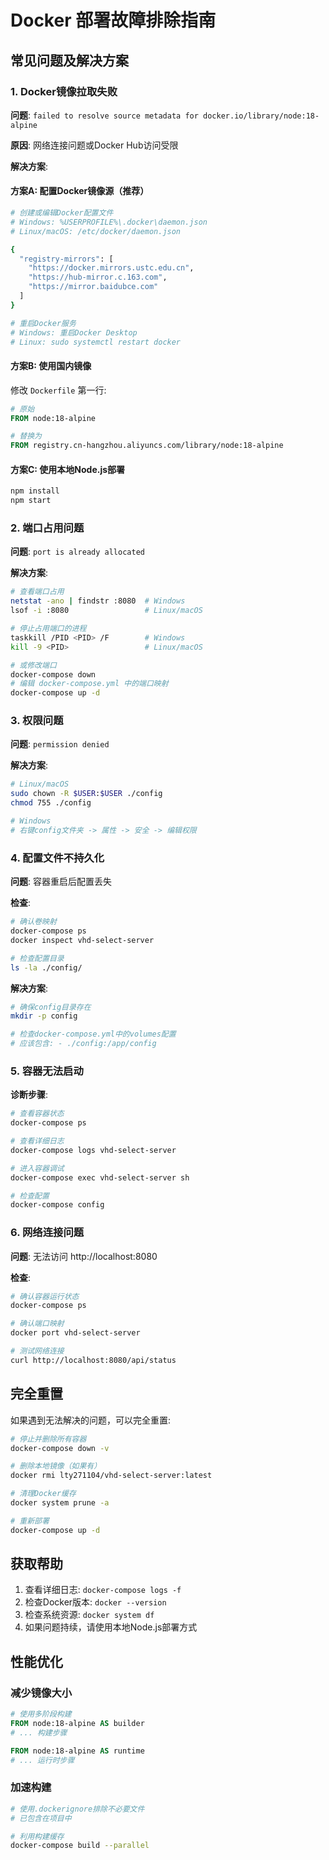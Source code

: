 # Docker 部署故障排除指南

## 常见问题及解决方案

### 1. Docker镜像拉取失败

**问题**: `failed to resolve source metadata for docker.io/library/node:18-alpine`

**原因**: 网络连接问题或Docker Hub访问受限

**解决方案**:

#### 方案A: 配置Docker镜像源（推荐）
```bash
# 创建或编辑Docker配置文件
# Windows: %USERPROFILE%\.docker\daemon.json
# Linux/macOS: /etc/docker/daemon.json

{
  "registry-mirrors": [
    "https://docker.mirrors.ustc.edu.cn",
    "https://hub-mirror.c.163.com",
    "https://mirror.baidubce.com"
  ]
}

# 重启Docker服务
# Windows: 重启Docker Desktop
# Linux: sudo systemctl restart docker
```

#### 方案B: 使用国内镜像
修改 `Dockerfile` 第一行:
```dockerfile
# 原始
FROM node:18-alpine

# 替换为
FROM registry.cn-hangzhou.aliyuncs.com/library/node:18-alpine
```

#### 方案C: 使用本地Node.js部署
```bash
npm install
npm start
```

### 2. 端口占用问题

**问题**: `port is already allocated`

**解决方案**:
```bash
# 查看端口占用
netstat -ano | findstr :8080  # Windows
lsof -i :8080                 # Linux/macOS

# 停止占用端口的进程
taskkill /PID <PID> /F        # Windows
kill -9 <PID>                 # Linux/macOS

# 或修改端口
docker-compose down
# 编辑 docker-compose.yml 中的端口映射
docker-compose up -d
```

### 3. 权限问题

**问题**: `permission denied`

**解决方案**:
```bash
# Linux/macOS
sudo chown -R $USER:$USER ./config
chmod 755 ./config

# Windows
# 右键config文件夹 -> 属性 -> 安全 -> 编辑权限
```

### 4. 配置文件不持久化

**问题**: 容器重启后配置丢失

**检查**:
```bash
# 确认卷映射
docker-compose ps
docker inspect vhd-select-server

# 检查配置目录
ls -la ./config/
```

**解决方案**:
```bash
# 确保config目录存在
mkdir -p config

# 检查docker-compose.yml中的volumes配置
# 应该包含: - ./config:/app/config
```

### 5. 容器无法启动

**诊断步骤**:
```bash
# 查看容器状态
docker-compose ps

# 查看详细日志
docker-compose logs vhd-select-server

# 进入容器调试
docker-compose exec vhd-select-server sh

# 检查配置
docker-compose config
```

### 6. 网络连接问题

**问题**: 无法访问 http://localhost:8080

**检查**:
```bash
# 确认容器运行状态
docker-compose ps

# 确认端口映射
docker port vhd-select-server

# 测试网络连接
curl http://localhost:8080/api/status
```

## 完全重置

如果遇到无法解决的问题，可以完全重置:

```bash
# 停止并删除所有容器
docker-compose down -v

# 删除本地镜像（如果有）
docker rmi lty271104/vhd-select-server:latest

# 清理Docker缓存
docker system prune -a

# 重新部署
docker-compose up -d
```

## 获取帮助

1. 查看详细日志: `docker-compose logs -f`
2. 检查Docker版本: `docker --version`
3. 检查系统资源: `docker system df`
4. 如果问题持续，请使用本地Node.js部署方式

## 性能优化

### 减少镜像大小
```dockerfile
# 使用多阶段构建
FROM node:18-alpine AS builder
# ... 构建步骤

FROM node:18-alpine AS runtime
# ... 运行时步骤
```

### 加速构建
```bash
# 使用.dockerignore排除不必要文件
# 已包含在项目中

# 利用构建缓存
docker-compose build --parallel
```